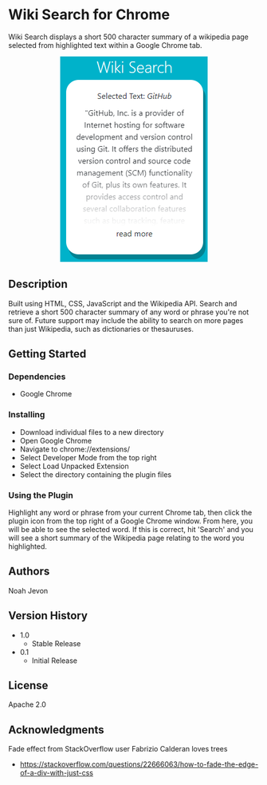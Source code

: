 # Wiki Search for Chrome

Wiki Search displays a short 500 character summary of a wikipedia page selected from highlighted text within a Google Chrome tab.

<p align="center">
  <img src="https://github.com/noahjevon/Wiki-Search/blob/master/images/description_screnshot_1.PNG">
</p>

## Description

Built using HTML, CSS, JavaScript and the Wikipedia API. Search and retrieve a short 500 character summary of any word or phrase you're not sure of. 
Future support may include the ability to search on more pages than just Wikipedia, such as dictionaries or thesauruses.


## Getting Started

### Dependencies

* Google Chrome

### Installing

* Download individual files to a new directory
* Open Google Chrome
* Navigate to chrome://extensions/
* Select Developer Mode from the top right 
* Select Load Unpacked Extension
* Select the directory containing the plugin files


### Using the Plugin

Highlight any word or phrase from your current Chrome tab, then click the plugin icon from the top right of a Google Chrome window. From here, you will be able to see
the selected word. If this is correct, hit 'Search' and you will see a short summary of the Wikipedia page relating to the word you highlighted.


## Authors

Noah Jevon

## Version History
* 1.0
    * Stable Release
* 0.1
    * Initial Release

## License

Apache 2.0

## Acknowledgments

Fade effect from StackOverflow user Fabrizio Calderan loves trees
* https://stackoverflow.com/questions/22666063/how-to-fade-the-edge-of-a-div-with-just-css
